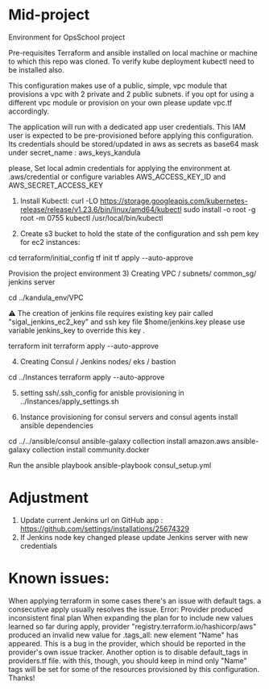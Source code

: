 # Mid-project
Environment for OpsSchool project

Pre-requisites
Terraform and ansible installed on local machine or machine to which this repo was cloned.
To verify kube deployment kubectl need to be installed also. 

This configuration makes use of a public, simple, vpc module that provisions a vpc with 2 private and 2 public subnets. if you opt for using a different vpc module or provision on your own please update vpc.tf accordingly.

The application will run with a dedicated app user credentials. This IAM user is expected to be pre-provisioned before applying this configuration.
Its credentials should be stored/updated in aws as secrets as base64 mask under secret_name : aws_keys_kandula

please, Set local admin credentials for applying the environment at .aws/credential or configure  variables AWS_ACCESS_KEY_ID and AWS_SECRET_ACCESS_KEY 


1) Install Kubectl:
curl -LO https://storage.googleapis.com/kubernetes-release/release/v1.23.6/bin/linux/amd64/kubectl
sudo install -o root -g root -m 0755 kubectl /usr/local/bin/kubectl

2) Create s3 bucket to hold the state of the configuration and ssh pem key for ec2 instances:

cd terraform/initial_config
tf init
tf apply --auto-approve


Provision the project environment 
3) Creating VPC / subnets/ common_sg/ jenkins server 

cd ../kandula_env/VPC

⚠️ The creation of jenkins file requires existing key pair called  "sigal_jenkins_ec2_key" and ssh key file $home/jenkins.key
   please use variable jenkins_key to override this key .

terraform init
terraform apply --auto-approve

4) Creating Consul / Jenkins nodes/ eks / bastion

cd ../Instances
terraform apply --auto-approve

5) setting ssh/.ssh_config for anisble provisioning
 in ../Instances/apply_settings.sh

6) Instance provisioning for consul servers and consul agents
install ansible dependencies

cd ../../ansible/consul
ansible-galaxy collection install amazon.aws
ansible-galaxy collection install community.docker

Run the ansible playbook
ansible-playbook consul_setup.yml

# Adjustment
1. Update current Jenkins url on GitHub app : https://github.com/settings/installations/25674329
2. If Jenkins node key changed please update Jenkins server with new credentials

# Known issues:
When applying terraform in some cases there's an issue with default tags. a consecutive apply usually resolves the issue.
Error: Provider produced inconsistent final plan
When expanding the plan for <some resource> to include new values learned so far during apply, provider "registry.terraform.io/hashicorp/aws" produced an
invalid new value for .tags_all: new element "Name" has appeared. 
This is a bug in the provider, which should be reported in the provider's own issue tracker.
Another option is to disable default_tags in providers.tf file. with this, though, you should keep in mind only "Name" tags will be set for some of the resources provisioned by this configuration.
Thanks!
